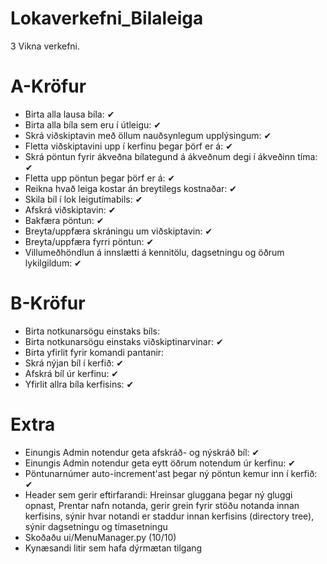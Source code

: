 # Lokaverkefni_Bilaleiga
3 Vikna verkefni.

# A-Kröfur
- Birta alla lausa bíla: ✔
- Birta alla bíla sem eru í útleigu: ✔
- Skrá viðskiptavin með öllum nauðsynlegum upplýsingum: ✔
- Fletta viðskiptavini upp í kerfinu þegar þörf er á: ✔
- Skrá pöntun fyrir ákveðna bílategund á ákveðnum degi í ákveðinn tíma: ✔
- Fletta upp pöntun þegar þörf er á: ✔
- Reikna hvað leiga kostar án breytilegs kostnaðar: ✔
- Skila bíl í lok leigutímabils: ✔
- Afskrá viðskiptavin: ✔
- Bakfæra pöntun: ✔
- Breyta/uppfæra skráningu um viðskiptavin: ✔
- Breyta/uppfæra fyrri pöntun: ✔
- Villumeðhöndlun á innslætti á kennitölu, dagsetningu og öðrum lykilgildum: ✔

# B-Kröfur
- Birta notkunarsögu einstaks bíls: 
- Birta notkunarsögu einstaks viðskiptinarvinar: ✔
- Birta yfirlit fyrir komandi pantanir: 
- Skrá nýjan bíl í kerfið: ✔
- Afskrá bíl úr kerfinu: ✔
- Yfirlit allra bíla kerfisins: ✔

# Extra 
- Einungis Admin notendur geta afskráð- og nýskráð bíl: ✔
- Einungis Admin notendur geta eytt öðrum notendum úr kerfinu: ✔
- Pöntunarnúmer auto-increment'ast þegar ný pöntun kemur inn í kerfið: ✔
- Header sem gerir eftirfarandi: Hreinsar gluggana þegar ný gluggi opnast, Prentar nafn notanda, gerir grein fyrir stöðu notanda innan kerfisins, sýnir hvar notandi er staddur innan kerfisins (directory tree), sýnir dagsetningu og tímasetningu
- Skoðaðu ui/MenuManager.py (10/10) 
- Kynæsandi litir sem hafa dýrmætan tilgang

